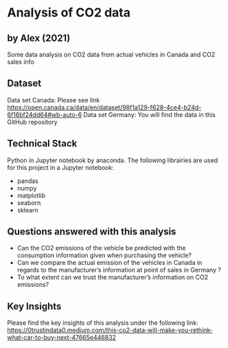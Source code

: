 # Analysis of CO2 data

## by Alex (2021)

Some data analysis on CO2 data from actual vehicles in Canada and CO2 sales info

## Dataset

Data set Canada: Please see link https://open.canada.ca/data/en/dataset/98f1a129-f628-4ce4-b24d-6f16bf24dd64#wb-auto-6
Data set Germany: You will find the data in this GitHub repository 


## Technical Stack

Python in Jupyter notebook by anaconda.
The following librairies are used for this project in a Jupyter notebook:

- pandas
- numpy
- matplotlib
- seaborn
- sklearn


## Questions answered with this analysis

- Can the CO2 emissions of the vehicle be predicted with the consumption information given when purchasing the vehicle?
- Can we compare the actual emission of the vehicles in Canada in regards to the manufacturer’s information at point of sales in Germany ?
- To what extent can we trust the manufacturer’s information on CO2 emissions?



## Key Insights

Please find the key insights of this analysis under the following link: https://0trustindata0.medium.com/this-co2-data-will-make-you-rethink-what-car-to-buy-next-47665e446832
